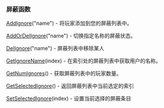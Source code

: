 ### 屏蔽函数

[AddIgnore](https://wow.gamepedia.com/API_AddIgnore)\("name"\) - 将玩家添加到您的屏蔽列表中。

[AddOrDelIgnore](https://wow.gamepedia.com/API_AddOrDelIgnore)\("name"\) - 切换指定名称的屏蔽状态。

[DelIgnore](https://wow.gamepedia.com/API_DelIgnore)\("name"\) - 屏蔽列表中移除某人

[GetIgnoreName](https://wow.gamepedia.com/API_GetIgnoreName)\(index\) - 在索引处的屏蔽列表中获取用户的名称。

[GetNumIgnores](https://wow.gamepedia.com/API_GetNumIgnores)\(\) - 获取屏蔽列表中的玩家数量。

[GetSelectedIgnore](https://wow.gamepedia.com/API_GetSelectedIgnore)\(\) - 返回屏蔽列表中当前选定的索引

[SetSelectedIgnore](https://wow.gamepedia.com/API_SetSelectedIgnore)\(index\) - 设置当前选择的屏蔽条目



